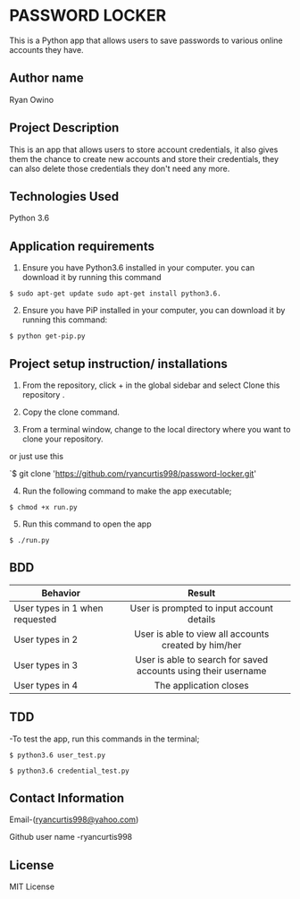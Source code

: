 #  PASSWORD LOCKER

This is a Python app that allows users to save passwords to various online accounts they have.

##  Author name

Ryan Owino

## Project Description

This is an app that allows users to store account credentials, it also gives them the chance to create new accounts and store their credentials, they can also delete those credentials they don't need any more.

## Technologies Used

Python 3.6

## Application requirements

1. Ensure you have Python3.6 installed in your computer. you can download it by running this command

`$ sudo apt-get update sudo apt-get install python3.6.`

2. Ensure you have PiP installed in your computer, you can download it by running this command:

`$ python get-pip.py`

## Project setup instruction/ installations


1. From the repository, click + in the global sidebar and select Clone this repository .

2.  Copy the clone command.

3.  From a terminal window, change to the local directory where you want to clone your repository.

or just use this

`$ git clone 'https://github.com/ryancurtis998/password-locker.git'

4. Run the following command to make the app executable;

`$ chmod +x run.py`

5. Run this command to open the app

`$ ./run.py`


## BDD

| Behavior        | Result |
| ------------- |:----:|
| User types in 1 when requested | User is prompted to input account details |
| User types in 2 | User is able to view all accounts created by him/her|
| User types in 3 | User is able to search for saved accounts using their username|
| User types in 4 | The application closes|

## TDD

-To test the app, run this commands in the terminal;

`$ python3.6 user_test.py`

`$ python3.6 credential_test.py`

## Contact Information

Email-(ryancurtis998@yahoo.com)

Github user name -ryancurtis998

## License

MIT License

